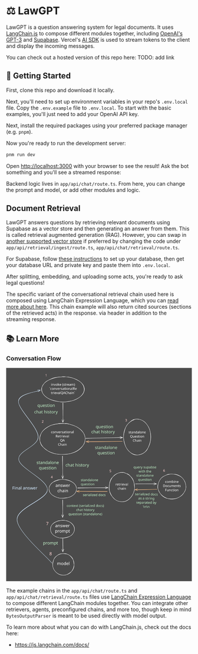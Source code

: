 # ⚖️ LawGPT

LawGPT is a question answering system for legal documents. It uses [LangChain.js](https://js.langchain.com/) to compose different modules together, including [OpenAI's GPT-3](https://openai.com/blog/openai-api/) and [Supabase](https://supabase.io/). Vercel's [AI SDK](https://github.com/vercel-labs/ai) is used to stream tokens to the client and display the incoming messages.

<!-- TODO: add demo -->
<!-- ![Demo GIF](/public/images/agent-convo.gif) -->

You can check out a hosted version of this repo here: TODO: add link

## 🚀 Getting Started

First, clone this repo and download it locally.

Next, you'll need to set up environment variables in your repo's `.env.local` file. Copy the `.env.example` file to `.env.local`.
To start with the basic examples, you'll just need to add your OpenAI API key.

Next, install the required packages using your preferred package manager (e.g. `pnpm`).

<!-- TODO: add a note about adding acts in supabase -->

Now you're ready to run the development server:

```bash
pnm run dev
```

Open [http://localhost:3000](http://localhost:3000) with your browser to see the result! Ask the bot something and you'll see a streamed response:

<!-- ![A streaming conversation between the user and the AI](/public/images/chat-conversation.png) -->
<!-- TODO: add converstaion image -->

Backend logic lives in `app/api/chat/route.ts`. From here, you can change the prompt and model, or add other modules and logic.

## Document Retrieval

LawGPT answers questions by retrieving relevant documents using Supabase as a vector store and then generating an answer from them. This is called retrieval augmented generation (RAG).
However, you can swap in [another supported vector store](https://js.langchain.com/docs/modules/data_connection/vectorstores/integrations/) if preferred by changing
the code under `app/api/retrieval/ingest/route.ts`, `app/api/chat/retrieval/route.ts`.
<!-- TODO: change ingset code for custom act PDFs -->

For Supabase, follow [these instructions](https://js.langchain.com/docs/modules/data_connection/vectorstores/integrations/supabase) to set up your
database, then get your database URL and private key and paste them into `.env.local`.

After splitting, embedding, and uploading some acts, you're ready to ask legal questions!

The specific variant of the conversational retrieval chain used here is composed using LangChain Expression Language, which you can [read more about here](https://js.langchain.com/docs/guides/expression_language/cookbook). 
This chain example will also return cited sources (sections of the retrieved acts) in the response.
via header in addition to the streaming response.

## 📚 Learn More
### Conversation Flow
![Conversation flow diagram](/public/images/LawGPT%20flow.svg)

The example chains in the `app/api/chat/route.ts` and `app/api/chat/retrieval/route.ts` files use [LangChain Expression Language](https://js.langchain.com/docs/guides/expression_language/interface) to compose different LangChain modules together. You can integrate other retrievers, agents, preconfigured chains, and more too, though keep in mind
`BytesOutputParser` is meant to be used directly with model output.

To learn more about what you can do with LangChain.js, check out the docs here:

- https://js.langchain.com/docs/